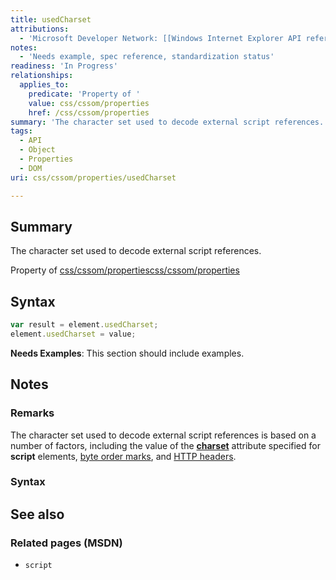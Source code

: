 ```yaml
---
title: usedCharset
attributions:
  - 'Microsoft Developer Network: [[Windows Internet Explorer API reference](http://msdn.microsoft.com/en-us/library/ie/hh828809%28v=vs.85%29.aspx) Article]'
notes:
  - 'Needs example, spec reference, standardization status'
readiness: 'In Progress'
relationships:
  applies_to:
    predicate: 'Property of '
    value: css/cssom/properties
    href: /css/cssom/properties
summary: 'The character set used to decode external script references.'
tags:
  - API
  - Object
  - Properties
  - DOM
uri: css/cssom/properties/usedCharset

---
```

## <span>Summary</span>

The character set used to decode external script references.

Property of [css/cssom/properties](/css/cssom/properties)[css/cssom/properties](/css/cssom/properties)

## <span>Syntax</span>

``` js
var result = element.usedCharset;
element.usedCharset = value;
```

**Needs Examples**: This section should include examples.

## <span>Notes</span>

### <span>Remarks</span>

The character set used to decode external script references is based on a number of factors, including the value of the [**charset**](/html/attributes/charset) attribute specified for **script** elements, [byte order marks](http://go.microsoft.com/fwlink/?LinkId=212747), and [HTTP headers](http://go.microsoft.com/fwlink/?LinkId=212748).

### <span>Syntax</span>

## <span>See also</span>

### <span>Related pages (MSDN)</span>

-   `script`

